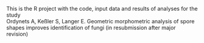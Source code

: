 This is the R project with the code, input data and results of analyses for the study  
Ordynets A, Keßler S, Langer E. Geometric morphometric analysis of spore shapes improves identification of fungi (in resubmission after major revision)
